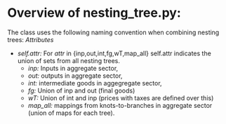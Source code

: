 # Overview of nesting_tree.py:
The class uses the following naming convention when combining nesting trees:
*Attributes*
  - *self.attr:* For *attr* in {inp,out,int,fg,wT,map_all} self.attr indicates the union of sets from all nesting trees. 
    * *inp:* Inputs in aggregate sector,
    * *out:* outputs in aggregate sector,
    * *int:* intermediate goods in aggegregate sector,
    * *fg:* Union of inp and out (final goods)
    * *wT:* Union of int and inp (prices with taxes are defined over this)
    * *map_all:* mappings from knots-to-branches in aggregate sector (union of maps for each tree).

